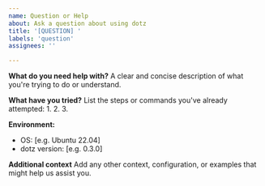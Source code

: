 ```yaml
---
name: Question or Help
about: Ask a question about using dotz
title: '[QUESTION] '
labels: 'question'
assignees: ''

---
```


**What do you need help with?**
A clear and concise description of what you're trying to do or understand.

**What have you tried?**
List the steps or commands you've already attempted:
1.
2.
3.

**Environment:**

- OS: [e.g. Ubuntu 22.04]
- dotz version: [e.g. 0.3.0]

**Additional context**
Add any other context, configuration, or examples that might help us assist you.
